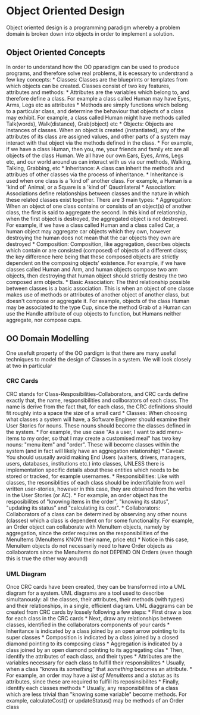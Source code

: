 # Object Oriented Design
Object oriented design is a programming paradigm whereby a problem domain is broken down into objects in order to implement a solution.

## Object Oriented Concepts
In order to understand how the OO pparadigm can be used to produce programs, and therefore solve real problems, it is ecessary to understrand a few key concepts:
	* Classes: Classes are the blueprints or templates from which objects can be created. Classes consist of two key features, attributes and methods:
		* Attributes are the variables which belong to, and therefore define a class. For example a class called Human may have Eyes, Arms, Legs etc as attributes
		* Methods are simply functions which belong to a particular class, and determine the behaviour that objects of a class may exhibit. For example, a class called Human might have methods called Talk(words), Walk(distance), Grab(object) etc
	* Objects: Objects are instances of classes. When an object is created (instantiated), any of the attributes of its class are assigned values, and other parts of a system may interact with that object via the methods defined in the class.
		* For example, if we have a class Human, then you, me, your friends and family etc are all objects of the class Human. We all have our own Ears, Eyes, Arms, Legs etc, and our world around us can interact with us via our methods, Walking, Talking, Grabbing, etc
	* Inheritance: A class can inherit the methods and attribues of other classes via the process of inheritance.
		* Inheritance is used when one class is a 'kind of' another class. For example, a Human is a 'kind of' Animal, or a Square is a 'kind of' Qaudrilateral
	* Association: Associations define relationships between classes and the nature in which these related classes exist together. There are 3 main types:
		* Aggregation: When an object of one class contains or consists of an object(s) of another class, the first is said to aggregate the second. In this kind of relationship, when the first object is destroyed, the aggregated object is not destroyed. For example, if we have a class called Human and a class called Car, a human object may aggregate car objects which they own, however destroying the human does not mean that the car objects they own are destroyed
		* Composition: Composition, like aggregation, describes objects which contain or are consisted (composed) of objects of a different class; the key difference here being that these composed objects are strictly dependent on the composing objects' existence. For example, if we have classes called Human and Arm, and human objects compose two arm objects, then destroying that human object should strictly destroy the two composed arm objects.
		* Basic Association: The third relationship possible between classes is a basic association. This is when an object of one classe makes use of methods or attributes of another object of another class, but doesn't compose or aggregate it. For example, objects of the class Human may be associated to the type Cup, since the method Grab of a Human can use the Handle attribute of cup objects to function, but Humans neither aggregate, nor compose cups.

## OO Domain Modelling
One usefult property of the OO pardigm is that there are many useful techniques to model the design of Classes in a system. We will look closely at two in particular

### CRC Cards
CRC stands for Class-Resposibilities-Collaborators, and CRC cards define exactly that, the name, responsibilities and collborators of each class. The name is derive from the fact that, for each class, the CRC definitions should fit roughly into a space the size of a small card
	* Classes: When choosing what classes a system will have, a Software Engineer should examine their User Stories for nouns. These nouns should become the classes defined in the system.
		* For example, the use case "As a user, I want to add menu-items to my order, so that I may create a customised meal" has two key nouns: "menu item" and "order". These will become classes within the system (and in fact will likely have an aggregation relationship)
		* Caveat: You should ususally avoid making End Users (waiters, drivers, managers, users, databases, institutions etc.) into classes, UNLESS there is implementation specific details about these entities which needs to be stored or tracked, for example usernames.
	* Responsibilities: Like with classes, the resonsiblities of each class should be indentifiable from well written user-stories, however in this case, they are obtained from the verbs in the User Stories (or AC).
		* For example, an order object has the resposibilites of "knowing items in the order", "knowing its status", "updating its status" and "calculating its cost".
	* Collaborators: Collaborators of a class can be determined by observing any other nouns (classes) which a class is dependent on for some functionality. For example, an Order object can collaborate with MenuItem objects, namely by aggregation, since the order requires on the responsibilities of the MenuItems (MenuItems KNOW their name, price etc)
		* Notice in this case, Menuitem objects do not necessarily need to have Order objects as collaborators since the MenuItems do not DEPEND ON Orders (even though this is true the other way around)

### UML Diagram
Once CRC cards have been created, they can be transformed into a UML diagram for a system. UML diagrams are a tool used to describe simultanously: all the classes, their attributes, their methods (with types) and their relationships, in a single, efficient diagram. UML diaggrams can be created from CRC cards by lossely following a few steps:
	* First draw a box for each class in the CRC cards
	* Next, draw any relationships between classes, identified in the collaborators components of your cards
		* Inheritance is indicated by a class joined by an open arrow pointing to its super classes
		* Composition is indicated by a class joined by a closed diamond pointing to its composing class
		* Aggregation is indicated by a class joined by an open diamond pointing to its aggregating clas
	* Then, identify the attributes of each class, and their types
		* Attributes are the variables necessary for each class to fulfill their responsibilites
		* Usually, when a class "knows its *something*" that *something* becomes an attribute.
		* For example, an order may have a _list of MenuItems_ and a _status_ as its attributes, since these are required to fulfill its reposinsibilites
	* Finally, identify each classes methods
		* Usually, any responsibilites of a class which are less trivial than "knowing some variable" become methods. For example, calculateCost() or updateStatus() may be methods of an Order class

